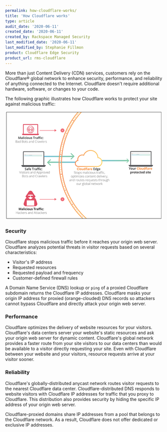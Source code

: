 ```yaml
---
permalink: how-cloudflare-works/
title: 'How Cloudflare works'
type: article
audit_date: '2020-06-11'
created_date: '2020-06-11'
created_by: Rackspace Managed Security
last_modified_date: '2020-06-11'
last_modified_by: Stephanie Fillmon
product: Cloudflare Edge Security
product_url: rms-cloudflare
---
```


More than just Content Delivery (CDN) services, customers rely on the
Cloudflare&reg; global network to enhance security, performance, and reliability of anything
connected to the Internet. Cloudflare doesn't require additional hardware,
software, or changes to your code.

The following graphic illustrates how Cloudflare works to protect your
site against malicious traffic:

![](cloudflare-diagram.png)

### Security

Cloudflare stops malicious traffic before it reaches your origin web server.
Cloudflare analyzes potential threats in visitor requests based on
several characteristics:

- Visitor's IP address
- Requested resources
- Requested payload and frequency
- Customer-defined firewall rules

A Domain Name Service (DNS) lookup or `ping` of a proxied Cloudflare subdomain returns the Cloudflare IP
addresses. Cloudflare masks your origin IP address for proxied (orange-clouded) DNS records so attackers cannot bypass Cloudflare and directly attack your origin web server.

### Performance

Cloudflare optimizes the delivery of website resources for your visitors.
Cloudflare's data centers server your website's static resources and ask
your origin web server for dynamic content. Cloudflare's global network
provides a faster route from your site visitors to our data centers than
would be available to a visitor directly requesting your site. Even with
Cloudflare between your website and your visitors, resource requests arrive
at your visitor sooner.

### Reliability

Cloudflare's globally-distributed anycast network routes visitor requests to
the nearest Cloudflare data center. Cloudflare-distributed DNS responds to
website visitors with Cloudflare IP addresses for traffic that you proxy to
Cloudflare. This distribution also provides security by hiding the specific IP address
of your origin web server.

Cloudflare-proxied domains share IP addresses from a pool that belongs to the
Cloudflare network. As a result, Cloudflare does not offer dedicated or
exclusive IP addresses.
